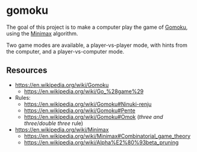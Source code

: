 # gomoku

The goal of this project is to make a computer play the game of [Gomoku](https://en.wikipedia.org/wiki/Gomoku), using the [Minimax](https://en.wikipedia.org/wiki/Minimax) algorithm.

Two game modes are available, a player-vs-player mode, with hints from the computer, and a player-vs-computer mode.

## Resources

* https://en.wikipedia.org/wiki/Gomoku
	* https://en.wikipedia.org/wiki/Go_%28game%29
* Rules:
	* https://en.wikipedia.org/wiki/Gomoku#Ninuki-renju
	* https://en.wikipedia.org/wiki/Gomoku#Pente
	* https://en.wikipedia.org/wiki/Gomoku#Omok (*three and three*/*double three* rule)
* https://en.wikipedia.org/wiki/Minimax
	* https://en.wikipedia.org/wiki/Minimax#Combinatorial_game_theory
	* https://en.wikipedia.org/wiki/Alpha%E2%80%93beta_pruning
